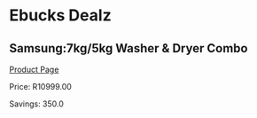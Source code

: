 
# Ebucks Dealz
## Samsung:7kg/5kg Washer & Dryer Combo
[Product Page](https://www.ebucks.com/web/shop/productSelected.do?prodId=351988504&catId=704981826)

Price: R10999.00

Savings: 350.0


	